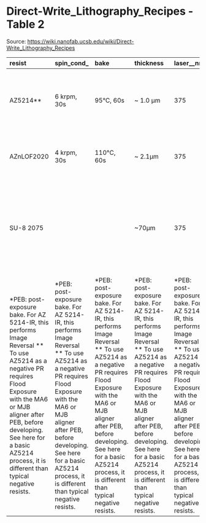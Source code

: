 # Direct-Write_Lithography_Recipes - Table 2

Source: https://wiki.nanofab.ucsb.edu/wiki/Direct-Write_Lithography_Recipes

| resist                                                                                                                                                                                                                                                                         | spin_cond_                                                                                                                                                                                                                                                                     | bake                                                                                                                                                                                                                                                                           | thickness                                                                                                                                                                                                                                                                      | laser__nm_                                                                                                                                                                                                                                                                     | exposure_dose__mj_cm2_                                                                                                                                                                                                                                                         | defocus                                                                                                                                                                                                                                                                        | peb_                                                                                                                                                                                                                                                                           | flood__                                                                                                                                                                                                                                                                        | developer                                                                                                                                                                                                                                                                      | developer_time                                                                                                                                                                                                                                                                 | comments                                                                                                                                                                                                                                                                       |
|:-------------------------------------------------------------------------------------------------------------------------------------------------------------------------------------------------------------------------------------------------------------------------------|:-------------------------------------------------------------------------------------------------------------------------------------------------------------------------------------------------------------------------------------------------------------------------------|:-------------------------------------------------------------------------------------------------------------------------------------------------------------------------------------------------------------------------------------------------------------------------------|:-------------------------------------------------------------------------------------------------------------------------------------------------------------------------------------------------------------------------------------------------------------------------------|:-------------------------------------------------------------------------------------------------------------------------------------------------------------------------------------------------------------------------------------------------------------------------------|:-------------------------------------------------------------------------------------------------------------------------------------------------------------------------------------------------------------------------------------------------------------------------------|:-------------------------------------------------------------------------------------------------------------------------------------------------------------------------------------------------------------------------------------------------------------------------------|:-------------------------------------------------------------------------------------------------------------------------------------------------------------------------------------------------------------------------------------------------------------------------------|:-------------------------------------------------------------------------------------------------------------------------------------------------------------------------------------------------------------------------------------------------------------------------------|:-------------------------------------------------------------------------------------------------------------------------------------------------------------------------------------------------------------------------------------------------------------------------------|:-------------------------------------------------------------------------------------------------------------------------------------------------------------------------------------------------------------------------------------------------------------------------------|:-------------------------------------------------------------------------------------------------------------------------------------------------------------------------------------------------------------------------------------------------------------------------------|
| AZ5214**                                                                                                                                                                                                                                                                       | 6 krpm, 30s                                                                                                                                                                                                                                                                    | 95°C, 60s                                                                                                                                                                                                                                                                      | ~ 1.0 µm                                                                                                                                                                                                                                                                       | 375                                                                                                                                                                                                                                                                            | 35                                                                                                                                                                                                                                                                             | - 5                                                                                                                                                                                                                                                                            | 110°C, 60s                                                                                                                                                                                                                                                                     | 60"                                                                                                                                                                                                                                                                            | AZ300MIF                                                                                                                                                                                                                                                                       | 60s                                                                                                                                                                                                                                                                            | Used UCSB design. Good for up to ~1.3um open line space.                                                                                                                                                                                                                       |
| AZnLOF2020                                                                                                                                                                                                                                                                     | 4 krpm, 30s                                                                                                                                                                                                                                                                    | 110°C, 60s                                                                                                                                                                                                                                                                     | ~ 2.1µm                                                                                                                                                                                                                                                                        | 375                                                                                                                                                                                                                                                                            | 340                                                                                                                                                                                                                                                                            | - 3                                                                                                                                                                                                                                                                            | 110°C, 60s                                                                                                                                                                                                                                                                     | none                                                                                                                                                                                                                                                                           | AZ300MIF                                                                                                                                                                                                                                                                       | 90s                                                                                                                                                                                                                                                                            | Used UCSB design. Good for 2um open line space.                                                                                                                                                                                                                                |
| SU-8 2075                                                                                                                                                                                                                                                                      |                                                                                                                                                                                                                                                                                |                                                                                                                                                                                                                                                                                | ~70µm                                                                                                                                                                                                                                                                          | 375                                                                                                                                                                                                                                                                            |                                                                                                                                                                                                                                                                                |                                                                                                                                                                                                                                                                                |                                                                                                                                                                                                                                                                                |                                                                                                                                                                                                                                                                                |                                                                                                                                                                                                                                                                                |                                                                                                                                                                                                                                                                                | Extremely viscous. Pour into a wide-mouthed bottle, dispense directly from bottle. Replace napkin at end.                                                                                                                                                                      |
| *PEB: post-exposure bake. For AZ 5214-IR, this performs Image Reversal ** To use AZ5214 as a negative PR requires Flood Exposure with the MA6 or MJB aligner after PEB, before developing. See here for a basic AZ5214 process, it is different than typical negative resists. | *PEB: post-exposure bake. For AZ 5214-IR, this performs Image Reversal ** To use AZ5214 as a negative PR requires Flood Exposure with the MA6 or MJB aligner after PEB, before developing. See here for a basic AZ5214 process, it is different than typical negative resists. | *PEB: post-exposure bake. For AZ 5214-IR, this performs Image Reversal ** To use AZ5214 as a negative PR requires Flood Exposure with the MA6 or MJB aligner after PEB, before developing. See here for a basic AZ5214 process, it is different than typical negative resists. | *PEB: post-exposure bake. For AZ 5214-IR, this performs Image Reversal ** To use AZ5214 as a negative PR requires Flood Exposure with the MA6 or MJB aligner after PEB, before developing. See here for a basic AZ5214 process, it is different than typical negative resists. | *PEB: post-exposure bake. For AZ 5214-IR, this performs Image Reversal ** To use AZ5214 as a negative PR requires Flood Exposure with the MA6 or MJB aligner after PEB, before developing. See here for a basic AZ5214 process, it is different than typical negative resists. | *PEB: post-exposure bake. For AZ 5214-IR, this performs Image Reversal ** To use AZ5214 as a negative PR requires Flood Exposure with the MA6 or MJB aligner after PEB, before developing. See here for a basic AZ5214 process, it is different than typical negative resists. | *PEB: post-exposure bake. For AZ 5214-IR, this performs Image Reversal ** To use AZ5214 as a negative PR requires Flood Exposure with the MA6 or MJB aligner after PEB, before developing. See here for a basic AZ5214 process, it is different than typical negative resists. | *PEB: post-exposure bake. For AZ 5214-IR, this performs Image Reversal ** To use AZ5214 as a negative PR requires Flood Exposure with the MA6 or MJB aligner after PEB, before developing. See here for a basic AZ5214 process, it is different than typical negative resists. | *PEB: post-exposure bake. For AZ 5214-IR, this performs Image Reversal ** To use AZ5214 as a negative PR requires Flood Exposure with the MA6 or MJB aligner after PEB, before developing. See here for a basic AZ5214 process, it is different than typical negative resists. | *PEB: post-exposure bake. For AZ 5214-IR, this performs Image Reversal ** To use AZ5214 as a negative PR requires Flood Exposure with the MA6 or MJB aligner after PEB, before developing. See here for a basic AZ5214 process, it is different than typical negative resists. | *PEB: post-exposure bake. For AZ 5214-IR, this performs Image Reversal ** To use AZ5214 as a negative PR requires Flood Exposure with the MA6 or MJB aligner after PEB, before developing. See here for a basic AZ5214 process, it is different than typical negative resists. | *PEB: post-exposure bake. For AZ 5214-IR, this performs Image Reversal ** To use AZ5214 as a negative PR requires Flood Exposure with the MA6 or MJB aligner after PEB, before developing. See here for a basic AZ5214 process, it is different than typical negative resists. |